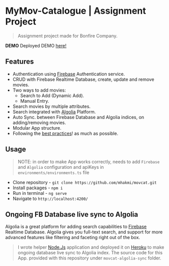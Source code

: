 # MyMov-Catalogue | Assignment Project
> Assignment project made for Bonfire Company. 

**DEMO**
Deployed DEMO [here!](https://mymovcat.firebaseapp.com)

## Features

 - Authentication using [Firebase](https://firebase.google.com) Authentication service.
 - CRUD with Firebase Realtime Database, create, update and remove movies.
 - Two ways to add movies:
	 - Search to Add (Dynamic Add).
	 - Manual Entry.
 - Search movies by multiple attributes.
 - Search integrated with [Algolia](https://www.algolia.com) Platform.
 - Auto Sync. between Firebase Database and Algolia indices, on adding/removing movies. 
 - Modular App structure.
 - Following the  [best practices](https://angular.io/guide/styleguide)! as much as possible.

## Usage

> NOTE: in order to make App works correctly, needs to add `Firebase` and `Algolia` configuration and apiKeys in `environments/environments.ts` file

 - Clone repository - `git clone https://github.com/mhakmi/movcat.git`
 - Install packages -  `npm i`
 - Run in terminal - `ng serve`
 - Navigate to `http://localhost:4200/`

## Ongoing FB Database live sync to Algolia
Algolia is a great platform for adding search capabilities to [Firebase](https://firebase.google.com/) Realtime Database. Algolia gives you full-text search, and support for more advanced features like filtering and faceting right out of the box.

> I wrote helper [Node.Js](https://nodejs.org) application and deployed it on [Heroku](https://www.heroku.com/) to make ongoing database live sync to Algolia index.
> The source code for this App. provided with this repository under `movcat-algolia-sync` folder.